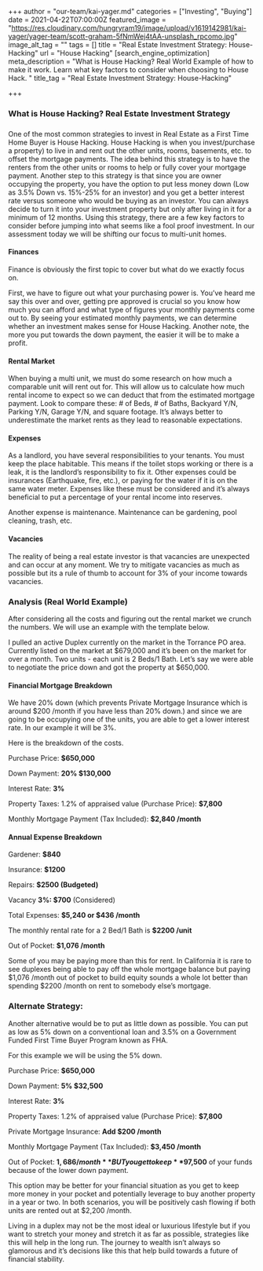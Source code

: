 +++
author = "our-team/kai-yager.md"
categories = ["Investing", "Buying"]
date = 2021-04-22T07:00:00Z
featured_image = "https://res.cloudinary.com/hungryram19/image/upload/v1619142981/kai-yager/yager-team/scott-graham-5fNmWej4tAA-unsplash_rpcomo.jpg"
image_alt_tag = ""
tags = []
title = "Real Estate Investment Strategy: House-Hacking"
url = "House Hacking"
[search_engine_optimization]
meta_description = "What is House Hacking? Real World Example of how to make it work. Learn what key factors to consider when choosing to House Hack. "
title_tag = "Real Estate Investment Strategy: House-Hacking"

+++
### What is House Hacking? Real Estate Investment Strategy

### 

One of the most common strategies to invest in Real Estate as a First Time Home Buyer is House Hacking. House Hacking is when you invest/purchase a property) to live in and rent out the other units, rooms, basements, etc. to offset the mortgage payments. The idea behind this strategy is to have the renters from the other units or rooms to help or fully cover your mortgage payment. Another step to this strategy is that since you are owner occupying the property, you have the option to put less money down (Low as 3.5% Down vs. 15%-25% for an investor) and you get a better interest rate versus someone who would be buying as an investor. You can always decide to turn it into your investment property but only after living in it for a minimum of 12 months. Using this strategy, there are a few key factors to consider before jumping into what seems like a fool proof investment. In our assessment today we will be shifting our focus to multi-unit homes.

#### Finances

  
Finance is obviously the first topic to cover but what do we exactly focus on.

First, we have to figure out what your purchasing power is. You’ve heard me say this over and over, getting pre approved is crucial so you know how much you can afford and what type of figures your monthly payments come out to. By seeing your estimated monthly payments, we can determine whether an investment makes sense for House Hacking. Another note, the more you put towards the down payment, the easier it will be to make a profit.

#### Rental Market

When buying a multi unit, we must do some research on how much a comparable unit will rent out for. This will allow us to calculate how much rental income to expect so we can deduct that from the estimated mortgage payment. Look to compare these: # of Beds, # of Baths, Backyard Y/N, Parking Y/N, Garage Y/N, and square footage. It’s always better to underestimate the market rents as they lead to reasonable expectations.

#### Expenses

As a landlord, you have several responsibilities to your tenants. You must keep the place habitable. This means if the toilet stops working or there is a leak, it is the landlord’s responsibility to fix it. Other expenses could be insurances (Earthquake, fire, etc.), or paying for the water if it is on the same water meter. Expenses like these must be considered and it’s always beneficial to put a percentage of your rental income into reserves.

Another expense is maintenance. Maintenance can be gardening, pool cleaning, trash, etc.

#### Vacancies

The reality of being a real estate investor is that vacancies are unexpected and can occur at any moment. We try to mitigate vacancies as much as possible but its a rule of thumb to account for 3% of your income towards vacancies.

### Analysis (Real World Example)

After considering all the costs and figuring out the rental market we crunch the numbers. We will use an example with the template below.

I pulled an active Duplex currently on the market in the Torrance PO area. Currently listed on the market at $679,000 and it’s been on the market for over a month. Two units - each unit is 2 Beds/1 Bath. Let’s say we were able to negotiate the price down and got the property at $650,000.

#### Financial Mortgage Breakdown

We have 20% down (which prevents Private Mortgage Insurance which is around $200 /month if you have less than 20% down.) and since we are going to be occupying one of the units, you are able to get a lower interest rate. In our example it will be 3%.

Here is the breakdown of the costs.

  
Purchase Price: **$650,000**

Down Payment: **20% $130,000**

  
Interest Rate: **3%**

Property Taxes: 1.2% of appraised value (Purchase Price): **$7,800**

Monthly Mortgage Payment (Tax Included): **$2,840 /month**

#### Annual Expense Breakdown

  
Gardener: **$840**

Insurance: **$1200**

Repairs: **$2500 (Budgeted)**

Vacancy **3%: $700** (Considered)

Total Expenses: **$5,240 or $436 /month**

The monthly rental rate for a 2 Bed/1 Bath is **$2200 /unit**

Out of Pocket: **$1,076 /month**

Some of you may be paying more than this for rent. In California it is rare to see duplexes being able to pay off the whole mortgage balance but paying $1,076 /month out of pocket to build equity sounds a whole lot better than spending $2200 /month on rent to somebody else’s mortgage.

### Alternate Strategy:

Another alternative would be to put as little down as possible. You can put as low as 5% down on a conventional loan and 3.5% on a Government Funded First Time Buyer Program known as FHA.

For this example we will be using the 5% down.

Purchase Price: **$650,000**

Down Payment: **5% $32,500**

Interest Rate: **3%**

Property Taxes: 1.2% of appraised value (Purchase Price): **$7,800**

Private Mortgage Insurance: **Add $200 /month**

Monthly Mortgage Payment (Tax Included): **$3,450 /month**

Out of Pocket: **$1,686 /month** BUT you get to keep **$97,500** of your funds because of the lower down payment.

This option may be better for your financial situation as you get to keep more money in your pocket and potentially leverage to buy another property in a year or two. In both scenarios, you will be positively cash flowing if both units are rented out at $2,200 /month.

Living in a duplex may not be the most ideal or luxurious lifestyle but if you want to stretch your money and stretch it as far as possible, strategies like this will help in the long run. The journey to wealth isn’t always so glamorous and it’s decisions like this that help build towards a future of financial stability.